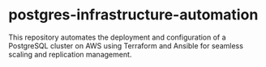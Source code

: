# postgres-infrastructure-automation
This repository automates the deployment and configuration of a PostgreSQL cluster on AWS using Terraform and Ansible for seamless scaling and replication management.

